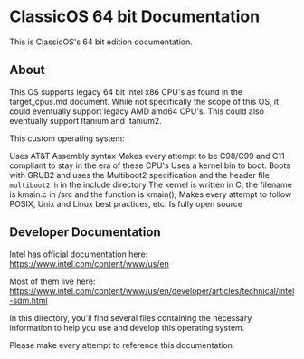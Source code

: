 # ClassicOS 64 bit Documentation

This is ClassicOS's 64 bit edition documentation.

## About

This OS supports legacy 64 bit Intel x86 CPU's as found in the target_cpus.md document. 
While not specifically the scope of this OS, it could eventually support legacy AMD amd64 CPU's.
This could also eventually support Itanium and Itanium2.

This custom operating system:

Uses AT&T Assembly syntax
Makes every attempt to be C98/C99 and C11 compliant to stay in the era of these CPU's
Uses a kernel.bin to boot.
Boots with GRUB2 and uses the Multiboot2 specification and the header file `multiboot2.h` in the include directory 
The kernel is written in C, the filename is kmain.c in /src and the function is kmain();
Makes every attempt to follow POSIX, Unix and Linux best practices, etc.
Is fully open source

## Developer Documentation

Intel has official documentation here: <https://www.intel.com/content/www/us/en>

Most of them live here: <https://www.intel.com/content/www/us/en/developer/articles/technical/intel-sdm.html>

In this directory, you'll find several files containing the necessary information to help you use and
develop this operating system.

Please make every attempt to reference this documentation.

